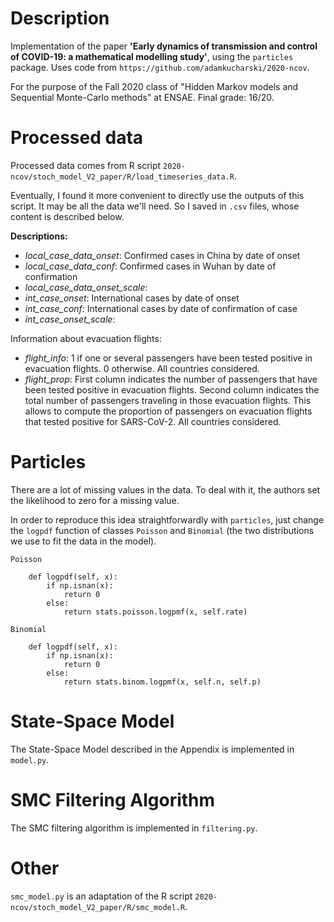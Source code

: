 # Description

Implementation of the paper **'Early dynamics of transmission and control of COVID-19: a mathematical
modelling study'**, using the `particles` package.
Uses code from `https://github.com/adamkucharski/2020-ncov`.

For the purpose of the Fall 2020 class of "Hidden Markov models and Sequential Monte-Carlo methods" at ENSAE. Final grade: 16/20.

# Processed data

Processed data comes from R script `2020-ncov/stoch_model_V2_paper/R/load_timeseries_data.R`.

Eventually, I found it more convenient to directly use the outputs of this script. It may be all the data we'll need.
So I saved in `.csv` files, whose content is described below.

**Descriptions:**
- *local_case_data_onset*: Confirmed cases in China by date of onset 
- *local_case_data_conf*: Confirmed cases in Wuhan by date of confirmation
- *local_case_data_onset_scale*: 
- *int_case_onset*: International cases by date of onset
- *int_case_conf*: International cases by date of confirmation of case
- *int_case_onset_scale*:

Information about evacuation flights:
- *flight_info*: 1 if one or several passengers have been tested positive in evacuation flights. 0 otherwise. All countries considered.
- *flight_prop*: First column indicates the number of passengers that have been tested positive in evacuation flights. Second column indicates the total number of passengers traveling in those evacuation flights. This allows to compute the proportion of passengers on evacuation flights that tested positive for SARS-CoV-2. All countries considered.

# Particles

There are a lot of missing values in the data. To deal with it,
the authors set the likelihood to zero for a missing value. 

In order to reproduce this idea straightforwardly with
`particles`, just change the `logpdf` function of 
classes `Poisson` and `Binomial` (the two distributions 
we use to fit the data in the model).

`Poisson`
```
    def logpdf(self, x):
        if np.isnan(x):
            return 0
        else:
            return stats.poisson.logpmf(x, self.rate)
```

`Binomial`
```
    def logpdf(self, x):
        if np.isnan(x):
            return 0
        else:
            return stats.binom.logpmf(x, self.n, self.p)
```

# State-Space Model

The State-Space Model described in the Appendix is implemented in `model.py`.


# SMC Filtering Algorithm

The SMC filtering algorithm is implemented in `filtering.py`.

# Other

`smc_model.py` is an adaptation of the R script `2020-ncov/stoch_model_V2_paper/R/smc_model.R`.
